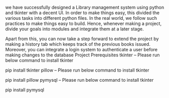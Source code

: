  we have successfully designed a Library management system using python and tkinter with a decent UI. In order to make things easy, this divided the various tasks into different python files. In the real world, we follow such practices to make things easy to build. Hence, whenever making a project, divide your goals into modules and integrate them at a later stage.

Apart from this, you can now take a step forward to extend the project by making a history tab which keeps track of the previous books issued. Moreover, you can integrate a login system to authenticate a user before making changes to the database
 Project Prerequisites
tkinter – Please run below command to install tkinter

 pip install tkinter
pillow – Please run below command to install tkinter

 pip install pillow
pymysql – Please run below command to install tkinter

 pip install pymysql
